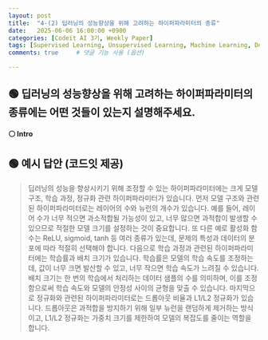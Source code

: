 ```yaml
---
layout: post
title:  "4-(2) 딥러닝의 성능향상을 위해 고려하는 하이퍼파라미터의 종류"
date:   2025-06-06 16:00:00 +0900
categories: [Codeit AI 3기, Weekly Paper]
tags: [Supervised Learning, Unsupervised Learning, Machine Learning, Deep Learning, AI]
comments: true     # 댓글 기능 사용 (옵션)

---
```


## 🟢 딥러닝의 성능향상을 위해 고려하는 하이퍼파라미터의 종류에는 어떤 것들이 있는지 설명해주세요.
#### ⚪ Intro


## 🟢 예시 답안 (코드잇 제공)

> 딥러닝의 성능을 향상시키기 위해 조정할 수 있는 하이퍼파라미터에는 크게 모델 구조, 학습 과정, 정규화 관련 하이퍼파라미터가 있습니다. 
먼저 모델 구조와 관련된 하이퍼파라미터로는 레이어의 수와 뉴런의 개수가 있습니다. 예를 들어, 레이어 수가 너무 적으면 과소적합될 가능성이 있고, 너무 많으면 과적합이 발생할 수 있으므로 적절한 모델 크기를 설정하는 것이 중요합니다. 또 다른 예로 활성화 함수는 ReLU, sigmoid, tanh 등 여러 종류가 있는데, 문제의 특성과 데이터의 분포에 따라 적절히 선택해야 합니다. 
다음으로 학습 과정과 관련된 하이퍼파라미터에는 학습률과 배치 크기가 있습니다. 학습률은 모델의 학습 속도를 조정하는데, 값이 너무 크면 발산할 수 있고, 너무 작으면 학습 속도가 느려질 수 있습니다. 배치 크기는 한 번의 학습에서 처리하는 데이터 샘플의 수를 의미하며, 이를 조정함으로써 학습 속도와 모델의 안정성 사이의 균형을 맞출 수 있습니다. 
마지막으로 정규화와 관련된 하이퍼파라미터로는 드롭아웃 비율과 L1/L2 정규화가 있습니다. 드롭아웃은 과적합을 방지하기 위해 일부 뉴런을 랜덤하게 제거하는 방식이고, L1/L2 정규화는 가중치 크기를 제한하여 모델의 복잡도를 줄이는 역할을 합니다.